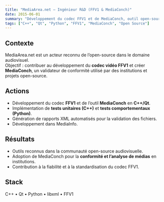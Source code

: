 ```yaml
---
title: "MediaArea.net — Ingénieur R&D (FFV1 & MediaConch)"
date: 2015-06-01
summary: "Développement du codec FFV1 et de MediaConch, outil open-source de validation de conformité audiovisuelle."
tags: ["C++", "Qt", "Python", "FFV1", "MediaConch", "Open Source"]
---
```


## Contexte
MediaArea.net est un acteur reconnu de l’open-source dans le domaine audiovisuel.  
Objectif : contribuer au développement du **codec vidéo FFV1** et créer **MediaConch**, un validateur de conformité utilisé par des institutions et projets open-source.

## Actions
- Développement du codec **FFV1** et de l’outil **MediaConch** en **C++/Qt**.
- Implémentation de **tests unitaires (C++)** et **tests comportementaux (Python)**.
- Génération de rapports XML automatisés pour la validation des fichiers.
- Développement dans MediaInfo.

## Résultats
- Outils reconnus dans la communauté open-source audiovisuelle.
- Adoption de MediaConch pour la **conformité et l’analyse de médias** en institutions.
- Contribution à la fiabilité et à la standardisation du codec FFV1.

## Stack
C++ • Qt • Python • libxml • FFV1

